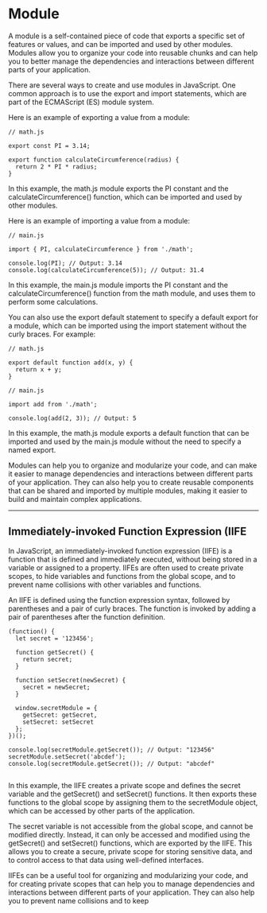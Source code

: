 # Module

A module is a self-contained piece of code that exports a specific set of features or values, and can be imported and used by other modules. Modules allow you to organize your code into reusable chunks and can help you to better manage the dependencies and interactions between different parts of your application.

There are several ways to create and use modules in JavaScript. One common approach is to use the export and import statements, which are part of the ECMAScript (ES) module system.

Here is an example of exporting a value from a module:
```
// math.js

export const PI = 3.14;

export function calculateCircumference(radius) {
  return 2 * PI * radius;
}

```

In this example, the math.js module exports the PI constant and the calculateCircumference() function, which can be imported and used by other modules.

Here is an example of importing a value from a module:
```
// main.js

import { PI, calculateCircumference } from './math';

console.log(PI); // Output: 3.14
console.log(calculateCircumference(5)); // Output: 31.4
```
In this example, the main.js module imports the PI constant and the calculateCircumference() function from the math module, and uses them to perform some calculations.

You can also use the export default statement to specify a default export for a module, which can be imported using the import statement without the curly braces. For example:
```
// math.js

export default function add(x, y) {
  return x + y;
}
```

```
// main.js

import add from './math';

console.log(add(2, 3)); // Output: 5

```

In this example, the math.js module exports a default function that can be imported and used by the main.js module without the need to specify a named export.

Modules can help you to organize and modularize your code, and can make it easier to manage dependencies and interactions between different parts of your application. They can also help you to create reusable components that can be shared and imported by multiple modules, making it easier to build and maintain complex applications.

---

## Immediately-invoked Function Expression (IIFE 

In JavaScript, an immediately-invoked function expression (IIFE) is a function that is defined and immediately executed, without being stored in a variable or assigned to a property. IIFEs are often used to create private scopes, to hide variables and functions from the global scope, and to prevent name collisions with other variables and functions.

An IIFE is defined using the function expression syntax, followed by parentheses and a pair of curly braces. The function is invoked by adding a pair of parentheses after the function definition.

```
(function() {
  let secret = '123456';

  function getSecret() {
    return secret;
  }

  function setSecret(newSecret) {
    secret = newSecret;
  }

  window.secretModule = {
    getSecret: getSecret,
    setSecret: setSecret
  };
})();

console.log(secretModule.getSecret()); // Output: "123456"
secretModule.setSecret('abcdef');
console.log(secretModule.getSecret()); // Output: "abcdef"


```
In this example, the IIFE creates a private scope and defines the secret variable and the getSecret() and setSecret() functions. It then exports these functions to the global scope by assigning them to the secretModule object, which can be accessed by other parts of the application.

The secret variable is not accessible from the global scope, and cannot be modified directly. Instead, it can only be accessed and modified using the getSecret() and setSecret() functions, which are exported by the IIFE. This allows you to create a secure, private scope for storing sensitive data, and to control access to that data using well-defined interfaces.

IIFEs can be a useful tool for organizing and modularizing your code, and for creating private scopes that can help you to manage dependencies and interactions between different parts of your application. They can also help you to prevent name collisions and to keep